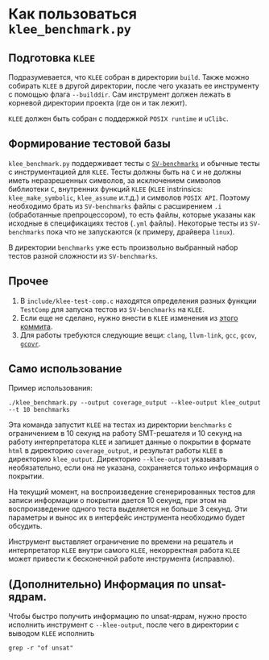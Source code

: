 # Как пользоваться `klee_benchmark.py`

## Подготовка `KLEE`
Подразумевается, что `KLEE` собран в директории `build`.
Также можно собирать `KLEE` в другой директории, после чего указать ее инструменту с
помощью флага `--builddir`. Сам инструмент должен лежать в корневой директории проекта
(где он и так лежит).

`KLEE` должен быть собран с поддержкой `POSIX runtime` и `uClibc`.

## Формирование тестовой базы
`klee_benchmark.py` поддерживает тесты с [`SV-benchmarks`](https://gitlab.com/sosy-lab/benchmarking/sv-benchmarks)
и обычные тесты с инструментацией для `KLEE`. Тесты должны быть на `C` и не должны иметь неразрешенных символов,
за исключением символов библиотеки `C`, внутренних функций `KLEE` 
(`KLEE` instrinsics: `klee_make_symbolic`, `klee_assume` и.т.д.) и символов `POSIX API`.
Поэтому необходимо брать из `SV-benchmarks` файлы с расширением `.i` (обработанные препроцессором), то есть файлы,
которые указаны как исходные в спецификациях тестов (`.yml` файлы). Некоторые тесты из `SV-benchmarks` пока что не
запускаются (к примеру, драйвера `linux`).

В директории `benchmarks` уже есть произвольно выбранный набор тестов разной сложности из `SV-benchmarks`.

## Прочее
1. В `include/klee-test-comp.c` находятся определения разных функции `TestComp` для запуска тестов из `SV-benchmarks`
на `KLEE`.
2. Если еще не сделано, нужно внести в `KLEE` изменения из [этого коммита](https://github.com/klee/klee/commit/148a68df793fca84a36fefd8824ea54fdf6583f4).
3. Для работы требуются следующие вещи: `clang`, `llvm-link`, `gcc`, `gcov`, [`gcovr`](https://gcovr.com/en/stable/installation.html).

## Само использование
Пример использования:
```
./klee_benchmark.py --output coverage_output --klee-output klee_output --t 10 benchmarks
```
Эта команда запустит `KLEE` на тестах из директории `benchmarks` с ограничением в 10 секунд на работу
SMT-решателя и 10 секунд на работу интерпретатора `KLEE` и запишет данные о покрытии в формате `html`
в директорию `coverage_output`, и результат работы `KLEE` в директорию `klee_output`.
Директорию `--klee-output` указывать необязательно, если она не указана, сохраняется только информация о
покрытии.

На текущий момент, на воспроизведение сгенерированных тестов для записи информации о покрытии дается 10 секунд,
при этом на воспроизведение одного теста выделяется не больше 3 секунд. Эти параметры и вынос их в интерфейс
инструмента необходимо будет обсудить.

Инструмент выставляет ограничение по времени на решатель и интерпретатор `KLEE` внутри самого `KLEE`,
некорректная работа `KLEE` может привести к бесконечной работе инструмента (исправлю).

## (Дополнительно) Информация по unsat-ядрам.
Чтобы быстро получить информацию по unsat-ядрам, нужно просто исполнить инструмент
с `--klee-output`, после чего в директории с выводом `KLEE` исполнить
```
grep -r "of unsat" 
```
